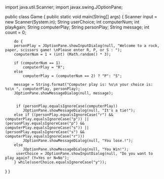 import java.util.Scanner;
import javax.swing.JOptionPane;


public class Game { 
	public static void main(String[] args) { 
		Scanner input = new Scanner(System.in); 
		String userChoice; 
		int computerNum; 
		int playAgain;
		String computerPlay;
		String personPlay;
		String message;
		int count = 0;
		
		do {
		personPlay = JOptionPane.showInputDialog(null, "Welcome to a rock, paper, scissors game! \nPlease enter R, P, or S : ");
		computerNum = 1 + (int) (Math.random() * 3);
		
		if (computerNum == 1)
			computerPlay = "R";
		else
			computerPlay = (computerNum == 2) ? "P": "S";
		
		message = String.format("Computer play is: %s\n your choice is: %s\n ", computerPlay, personPlay);
		JOptionPane.showMessageDialog(null, message);
		
    
         if (personPlay.equalsIgnoreCase(computerPlay))
        	JOptionPane.showMessageDialog(null, "It's a tie!");
        else if ((personPlay.equalsIgnoreCase("r") && computerPlay.equalsIgnoreCase("p")) || (personPlay.equalsIgnoreCase("p") && computerPlay.equalsIgnoreCase("s")) || (personPlay.equalsIgnoreCase("s") && computerPlay.equalsIgnoreCase("r")))
            JOptionPane.showMessageDialog(null, "You lose.!");
        else
        	JOptionPane.showMessageDialog(null, "You Win!");
         userChoice = JOptionPane.showInputDialog(null, "Do you want to play again? (Y=Yes or N=No");
		} while(userChoice.equalsIgnoreCase("y"));

}
}
